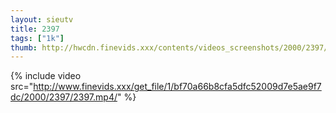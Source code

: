 ```yaml
--- 
layout: sieutv
title: 2397
tags: ["1k"]
thumb: http://hwcdn.finevids.xxx/contents/videos_screenshots/2000/2397/preview.mp4.jpg
---
```

{% include video src="http://www.finevids.xxx/get_file/1/bf70a66b8cfa5dfc52009d7e5ae9f7dc/2000/2397/2397.mp4/" %} 
